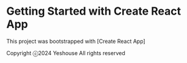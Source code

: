 # Getting Started with Create React App

This project was bootstrapped with [Create React App]

Copyright ⓒ2024 Yeshouse All rights reserved
